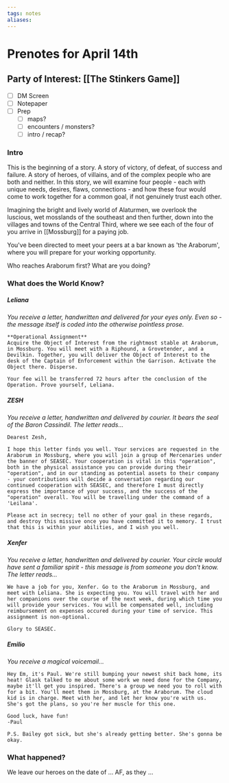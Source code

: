 ```yaml
---
tags: notes
aliases:
---
```


# Prenotes for April 14th
## Party of Interest: [[The Stinkers Game]]
- [ ] DM Screen
- [ ] Notepaper
- [ ] Prep
	- [ ] maps?
	- [ ] encounters / monsters?
	- [ ] intro / recap?

### Intro

This is the beginning of a story. A story of victory, of defeat, of success and failure. A story of heroes, of villains, and of the complex people who are both and neither. In this story, we will examine four people - each with unique needs, desires, flaws, connections - and how these four would come to work together for a common goal, if not genuinely trust each other.

Imagining the bright and lively world of Alaturmen, we overlook the luscious, wet mosslands of the southeast and then further, down into the villages and towns of the Central Third, where we see each of the four of you arrive in [[Mossburg]] for a paying job.

You've been directed to meet your peers at a bar known as 'the Araborum', where you will prepare for your working opportunity.

Who reaches Araborum first? What are you doing?

### What does the World Know?
##### Leliana
*You receive a letter, handwritten and delivered for your eyes only. Even so - the message itself is coded into the otherwise pointless prose.*

```
**Operational Assignment**
Acquire the Object of Interest from the rightmost stable at Araborum, in Mossburg. You will meet with a Riphound, a Grovetender, and a Devilkin. Together, you will deliver the Object of Interest to the desk of the Captain of Enforcement within the Garrison. Activate the Object there. Disperse.

Your fee will be transferred 72 hours after the conclusion of the Operation. Prove yourself, Leliana.
```

##### ZESH
*You receive a letter, handwritten and delivered by courier. It bears the seal of the Baron Cassindil. The letter reads...*

```
Dearest Zesh, 

I hope this letter finds you well. Your services are requested in the Araborum in Mossburg, where you will join a group of Mercenaries under the banner of SEASEC. Your cooperation is vital in this "operation", both in the physical assistance you can provide during their "operation", and in our standing as potential assets to their company - your contributions will decide a conversation regarding our continued cooperation with SEASEC, and therefore I must directly express the importance of your success, and the success of the "operation" overall. You will be travelling under the command of a 'Leilana'.

Please act in secrecy; tell no other of your goal in these regards, and destroy this missive once you have committed it to memory. I trust that this is within your abilities, and I wish you well.
```

##### Xenfer
*You receive a letter, handwritten and delivered by courier. Your circle would have sent a familiar spirit - this message is from someone you don't know. The letter reads...*

```
We have a job for you, Xenfer. Go to the Araborum in Mossburg, and meet with Leliana. She is expecting you. You will travel with her and her companions over the course of the next week, during which time you will provide your services. You will be compensated well, including reimbursement on expenses occured during your time of service. This assignment is non-optional.

Glory to SEASEC.
```

##### Emilio
*You receive a magical voicemail...*

```
Hey Em, it's Paul. We're still bumping your newest shit back home, its heat! Glask talked to me about some work we need done for the Company, maybe it'll get you inspired. There's a group we need you to roll with for a bit. You'll meet them in Mossburg, at the Araborum. The cloud kid is in charge. Meet with her, and let her know you're with us. She's got the plans, so you're her muscle for this one.

Good luck, have fun!
-Paul

P.S. Bailey got sick, but she's already getting better. She's gonna be okay.
```

### What happened?


We leave our heroes on the date of ... AF, as they ...